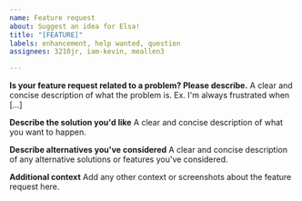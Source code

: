 ```yaml
---
name: Feature request
about: Suggest an idea for Elsa!
title: "[FEATURE]"
labels: enhancement, help wanted, question
assignees: 3210jr, iam-kevin, meallen3

---
```


**Is your feature request related to a problem? Please describe.**
A clear and concise description of what the problem is. Ex. I'm always frustrated when [...]

**Describe the solution you'd like**
A clear and concise description of what you want to happen.

**Describe alternatives you've considered**
A clear and concise description of any alternative solutions or features you've considered.

**Additional context**
Add any other context or screenshots about the feature request here.
